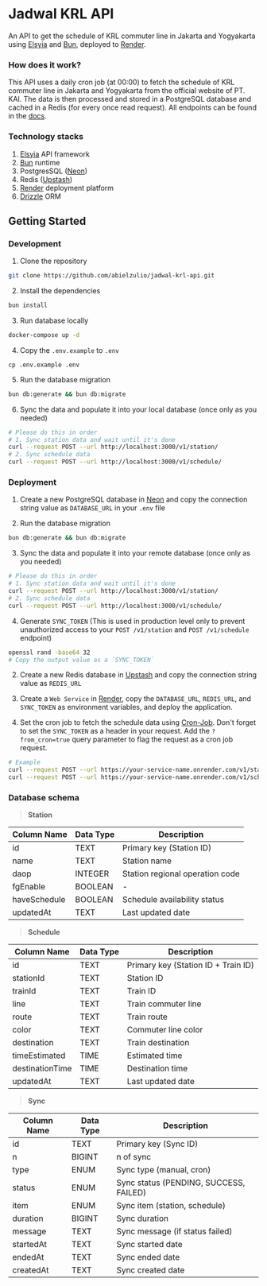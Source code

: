 # Jadwal KRL API

An API to get the schedule of KRL commuter line in Jakarta and Yogyakarta using [Elsyia](https://elysiajs.com/) and [Bun](https://bun.sh/), deployed to [Render](https://render.com/).

### How does it work?

This API uses a daily cron job (at 00:00) to fetch the schedule of KRL commuter line in Jakarta and Yogyakarta from the official website of PT. KAI. The data is then processed and stored in a PostgreSQL database and cached in a Redis (for every once read request). All endpoints can be found in the [docs](https://www.api.jadwal-krl.com/docs).

### Technology stacks

1. [Elsyia](https://elysiajs.com/) API framework
2. [Bun](https://bun.sh/) runtime
3. PostgresSQL ([Neon](https://neon.tech/))
4. Redis ([Upstash](https://upstash.com/))
5. [Render](https://render.com/) deployment platform
6. [Drizzle](https://orm.drizzle.team/) ORM

## Getting Started

### Development

1. Clone the repository

```bash
git clone https://github.com/abielzulio/jadwal-krl-api.git
```

2. Install the dependencies

```bash
bun install
```

3. Run database locally

```bash
docker-compose up -d
```

4. Copy the `.env.example` to `.env`

```
cp .env.example .env
```

5. Run the database migration

```bash
bun db:generate && bun db:migrate
```

6. Sync the data and populate it into your local database (once only as you needed)

```bash
# Please do this in order
# 1. Sync station data and wait until it's done
curl --request POST --url http://localhost:3000/v1/station/
# 2. Sync schedule data
curl --request POST --url http://localhost:3000/v1/schedule/
```

### Deployment

1. Create a new PostgreSQL database in [Neon](https://neon.tech/) and copy the connection string value as `DATABASE_URL` in your `.env` file

2. Run the database migration

```bash
bun db:generate && bun db:migrate
```

3. Sync the data and populate it into your remote database (once only as you needed)

```bash
# Please do this in order
# 1. Sync station data and wait until it's done
curl --request POST --url http://localhost:3000/v1/station/
# 2. Sync schedule data
curl --request POST --url http://localhost:3000/v1/schedule/

```

4. Generate `SYNC_TOKEN` (This is used in production level only to prevent unauthorized access to your `POST /v1/station` and `POST /v1/schedule` endpoint)

```bash
openssl rand -base64 32
# Copy the output value as a `SYNC_TOKEN`
```

2. Create a new Redis database in [Upstash](https://upstash.com/) and copy the connection string value as `REDIS_URL`

3. Create a `Web Service` in [Render](https://render.com/), copy the `DATABASE_URL`, `REDIS_URL`, and `SYNC_TOKEN` as environment variables, and deploy the application.

4. Set the cron job to fetch the schedule data using [Cron-Job](https://cron-job.org/en/). Don't forget to set the `SYNC_TOKEN` as a header in your request. Add the `?from_cron=true` query parameter to flag the request as a cron job request.

```bash
# Example
curl --request POST --url https://your-service-name.onrender.com/v1/station?from_cron=true -H "Authorization: Bearer ${SYNC_TOKEN}"
curl --request POST --url https://your-service-name.onrender.com/v1/schedule?from_cron=true -H "Authorization: Bearer ${SYNC_TOKEN}"
```

### Database schema

> **Station**

| Column Name  | Data Type | Description                     |
| ------------ | --------- | ------------------------------- |
| id           | TEXT      | Primary key (Station ID)        |
| name         | TEXT      | Station name                    |
| daop         | INTEGER   | Station regional operation code |
| fgEnable     | BOOLEAN   | -                               |
| haveSchedule | BOOLEAN   | Schedule availability status    |
| updatedAt    | TEXT      | Last updated date               |

> **Schedule**

| Column Name     | Data Type | Description                         |
| --------------- | --------- | ----------------------------------- |
| id              | TEXT      | Primary key (Station ID + Train ID) |
| stationId       | TEXT      | Station ID                          |
| trainId         | TEXT      | Train ID                            |
| line            | TEXT      | Train commuter line                 |
| route           | TEXT      | Train route                         |
| color           | TEXT      | Commuter line color                 |
| destination     | TEXT      | Train destination                   |
| timeEstimated   | TIME      | Estimated time                      |
| destinationTime | TIME      | Destination time                    |
| updatedAt       | TEXT      | Last updated date                   |

> **Sync**

| Column Name | Data Type | Description                            |
| ----------- | --------- | -------------------------------------- |
| id          | TEXT      | Primary key (Sync ID)                  |
| n           | BIGINT    | n of sync                              |
| type        | ENUM      | Sync type (manual, cron)               |
| status      | ENUM      | Sync status (PENDING, SUCCESS, FAILED) |
| item        | ENUM      | Sync item (station, schedule)          |
| duration    | BIGINT    | Sync duration                          |
| message     | TEXT      | Sync message (if status failed)        |
| startedAt   | TEXT      | Sync started date                      |
| endedAt     | TEXT      | Sync ended date                        |
| createdAt   | TEXT      | Sync created date                      |
